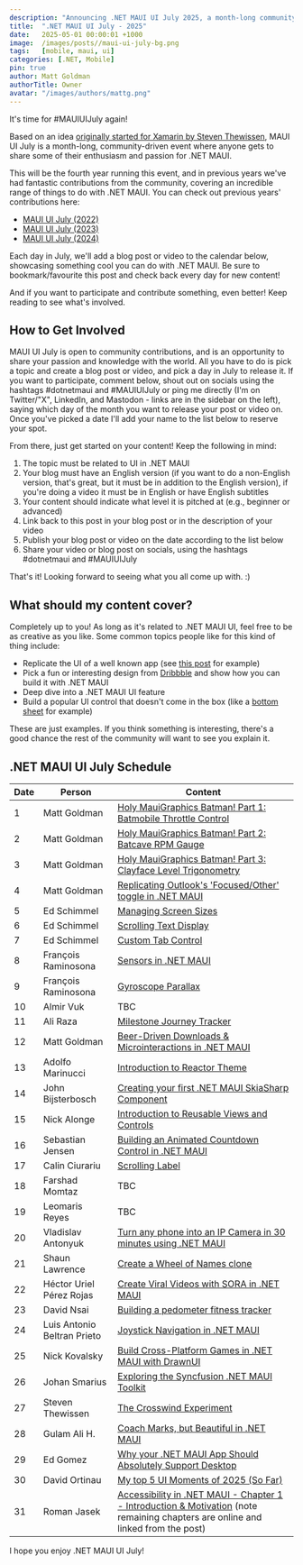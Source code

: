 ```yaml
---
description: "Announcing .NET MAUI UI July 2025, a month-long community-driven event where developers share their passion and expertise for building beautiful .NET MAUI user interfaces."
title:  ".NET MAUI UI July - 2025"
date:   2025-05-01 00:00:01 +1000
image:  /images/posts//maui-ui-july-bg.png
tags:   [mobile, maui, ui]
categories: [.NET, Mobile]
pin: true
author: Matt Goldman
authorTitle: Owner
avatar: "/images/authors/mattg.png"
---
```


It's time for #MAUIUIJuly again!

Based on an idea [originally started for Xamarin by Steven Thewissen](https://thewissen.io/introducing-xamarin-ui-july/), MAUI UI July is a month-long, community-driven event where anyone gets to share some of their enthusiasm and passion for .NET MAUI.

This will be the fourth year running this event, and in previous years we've had fantastic contributions from the community, covering an incredible range of things to do with .NET MAUI. You can check out previous years' contributions here:

* [MAUI UI July (2022)](/posts/maui-ui-july)
* [MAUI UI July (2023)](/posts/maui-ui-july-23)
* [MAUI UI July (2024)](/posts/mauiuijuly-24/)

Each day in July, we'll add a blog post or video to the calendar below, showcasing something cool you can do with .NET MAUI. Be sure to bookmark/favourite this post and check back every day for new content!

And if you want to participate and contribute something, even better! Keep reading to see what's involved.

## How to Get Involved

MAUI UI July is open to community contributions, and is an opportunity to share your passion and knowledge with the world. All you have to do is pick a topic and create a blog post or video, and pick a day in July to release it. If you want to participate, comment below, shout out on socials using the hashtags #dotnetmaui and #MAUIUIJuly or ping me directly (I'm on Twitter/"X", LinkedIn, and Mastodon - links are in the sidebar on the left), saying which day of the month you want to release your post or video on. Once you've picked a date I'll add your name to the list below to reserve your spot.

From there, just get started on your content! Keep the following in mind:

1. The topic must be related to UI in .NET MAUI
2. Your blog must have an English version (if you want to do a non-English version, that's great, but it must be in addition to the English version), if you're doing a video it must be in English or have English subtitles
3. Your content should indicate what level it is pitched at (e.g., beginner or advanced)
4. Link back to this post in your blog post or in the description of your video
5. Publish your blog post or video on the date according to the list below
6. Share your video or blog post on socials, using the hashtags #dotnetmaui and #MAUIUIJuly

That's it! Looking forward to seeing what you all come up with. :)

## What should my content cover?

Completely up to you! As long as it's related to .NET MAUI UI, feel free to be as creative as you like. Some common topics people like for this kind of thing include:

* Replicate the UI of a well known app (see [this post](/posts/outlook-clone) for example)
* Pick a fun or interesting design from [Dribbble](https://dribbble.com) and show how you can build it with .NET MAUI
* Deep dive into a .NET MAUI UI feature
* Build a popular UI control that doesn't come in the box (like a [bottom sheet](https://blogs.xgenoapps.com/post/2022/07/23/maui-bottom-sheet) for example)

These are just examples. If you think something is interesting, there's a good chance the rest of the community will want to see you explain it.


## .NET MAUI UI July Schedule

| Date | Person                      | Content                                                                                                                                                                                                   |
| ---- | --------------------------- | --------------------------------------------------------------------------------------------------------------------------------------------------------------------------------------------------------- |
| 1    | Matt Goldman                | [Holy MauiGraphics Batman! Part 1: Batmobile Throttle Control](/posts/batmobile-part-1/)                                                                                                                  |
| 2    | Matt Goldman                | [Holy MauiGraphics Batman! Part 2: Batcave RPM Gauge](/posts/batmobile-part-2)                                                                                                                            |
| 3    | Matt Goldman                | [Holy MauiGraphics Batman! Part 3: Clayface Level Trigonometry](/posts/batmobile-part-3)                                                                                                                  |
| 4    | Matt Goldman                | [Replicating Outlook's 'Focused/Other' toggle in .NET MAUI](/posts/outlook-toggle)                                                                                                                        |
| 5    | Ed Schimmel                 | [Managing Screen Sizes](https://byte217.com/net-maui-managing-screen-sizes/)                                                                                                                              |
| 6    | Ed Schimmel                 | [Scrolling Text Display](https://byte217.com/net-maui-scrolling-text-display/)                                                                                                                            |
| 7    | Ed Schimmel                 | [Custom Tab Control](https://byte217.com/net-maui-tab-control-with-underlinement/)                                                                                                                        |
| 8    | François Raminosona         | [Sensors in .NET MAUI](https://blog.francois.raminosona.com/sensors-in-net-maui-mauiuijuly/)                                                                                                              |
| 9    | François Raminosona         | [Gyroscope Parallax](https://blog.francois.raminosona.com/sensor-based-parallax-in-net-maui-using-the-gyroscope-mauiuijuly/)                                                                              |
| 10   | Almir Vuk                   | TBC                                                                                                                                                                                                       |
| 11   | Ali Raza                    | [Milestone Journey Tracker](https://mauiwithali.hashnode.dev/building-a-dynamic-milestone-journey-tracker-with-skiasharp-in-net-maui)                                                                     |
| 12   | Matt Goldman                | [Beer-Driven Downloads & Microinteractions in .NET MAUI](/posts/bdd-app-downloads)                                                                                                                        |
| 13   | Adolfo Marinucci            | [Introduction to Reactor Theme](https://github.com/adospace/reactor-theme/blob/main/net_maui_july2025_article.md)                                                                                         |
| 14   | John Bijsterbosch           | [Creating your first .NET MAUI SkiaSharp Component](https://blog.johndotnet.nl/creating-your-very-first-net-maui-skiasharp-component-step-by-step/)                                                       |
| 15   | Nick Alonge                 | [Introduction to Reusable Views and Controls ](https://dev.to/nick_alonge/reusable-views-in-net-maui-4n3c)                                                                                                |
| 16   | Sebastian Jensen            | [Building an Animated Countdown Control in .NET MAUI](https://medium.com/@@tsjdevapps/building-an-animated-countdown-control-in-net-maui-0b1faff7ed76)                                                     |
| 17   | Calin Ciurariu              | [Scrolling Label](https://medium.com/@@clinciurariu/calin-ciurariu-c153c8ceb9dd)                                                                                                                           |
| 18   | Farshad Momtaz              | TBC                                                                                                                                                                                                       |
| 19   | Leomaris Reyes              | TBC                                                                                                                                                                                                       |
| 20   | Vladislav Antonyuk          | [Turn any phone into an IP Camera in 30 minutes using .NET MAUI](https://vladislavantonyuk.github.io/articles/Turn-any-phone-into-an-IP-Camera-in-30-Minutes-using-.NET-MAUI/)                            |
| 21   | Shaun Lawrence              | [Create a Wheel of Names clone](https://blog.bijington.com/2025/07/21/wheel-of-names.html)                                                                                                                |
| 22   | Héctor Uriel Pérez Rojas    | [Create Viral Videos with SORA in .NET MAUI](https://devs.school/create-viral-videos-with-sora-in-net-maui/)                                                                                              |
| 23   | David Nsai                  | [Building a pedometer fitness tracker](https://medium.com/@@nsaidave/building-a-pedometer-fitness-tracker-using-net-maui-8723ad041c1d)                                                                     |
| 24   | Luis Antonio Beltran Prieto | [Joystick Navigation in .NET MAUI](https://dev.to/icebeam7/joystick-navigation-ui-in-net-maui-5974)                                                                                                       |
| 25   | Nick Kovalsky               | [Build Cross-Platform Games in .NET MAUI with DrawnUI](https://taublast.github.io/posts/Breakout/)                                                                                                        |
| 26   | Johan Smarius               | [Exploring the Syncfusion .NET MAUI Toolkit](https://www.youtube.com/watch?v=T69XFmhjdzQ)                                                                                                                 |
| 27   | Steven Thewissen            | [The Crosswind Experiment](https://thewissen.io/maui-ui-july-crosswind-experiment/)                                                                                                                       |
| 28   | Gulam Ali H.                | [Coach Marks, but Beautiful in .NET MAUI](https://medium.com/@@freakyali/coach-marks-but-beautiful-in-net-maui-7cd861dc1058)                                                                               |
| 29   | Ed Gomez                    | [Why your .NET MAUI App Should Absolutely Support Desktop](https://www.linkedin.com/pulse/why-your-net-maui-app-should-absolutely-support-desktop-ed-gomez-jaekf)                                         |
| 30   | David Ortinau               | [My top 5 UI Moments of 2025 (So Far)](https://dev.to/davidortinau/my-top-5-ui-moments-of-2025-so-far-1h14)                                                                                               |
| 31   | Roman Jasek                 | [Accessibility in .NET MAUI - Chapter 1 - Introduction & Motivation](https://www.riganti.cz/en/blog/maui-managing-accessibility-chapter-01) (note remaining chapters are online and linked from the post) |



I hope you enjoy .NET MAUI UI July!
